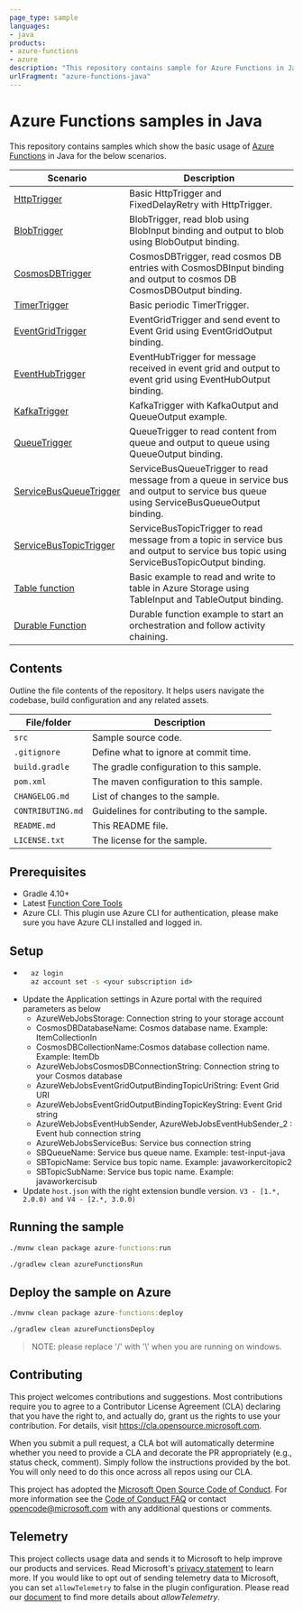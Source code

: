```yaml
---
page_type: sample
languages:
- java
products:
- azure-functions
- azure
description: "This repository contains sample for Azure Functions in Java"
urlFragment: "azure-functions-java"
---
```


# Azure Functions samples in Java

This repository contains samples which show the basic usage of [Azure Functions](https://docs.microsoft.com/en-us/azure/azure-functions/) in Java for the below scenarios.

| Scenario       | Description                                |
|-------------------|--------------------------------------------|
| [HttpTrigger](./src/main/java/com/functions/Function.java) | Basic HttpTrigger and FixedDelayRetry with HttpTrigger.  |
| [BlobTrigger](./src/main/java/com/functions/BlobTriggerFunction.java) | BlobTrigger, read blob using BlobInput binding and output to blob using BlobOutput binding.  |
| [CosmosDBTrigger](./src/main/java/com/functions/CosmosDBTriggerFunction.java)  | CosmosDBTrigger, read cosmos DB entries with CosmosDBInput binding and output to cosmos DB CosmosDBOutput binding.  |
| [TimerTrigger](./src/main/java/com/functions/TimerTriggerFunction.java) | Basic periodic TimerTrigger.  |
| [EventGridTrigger](./src/main/java/com/functions/EventGridTriggerFunction.java) | EventGridTrigger and send event to Event Grid using EventGridOutput binding.  |
| [EventHubTrigger](./src/main/java/com/functions/EventHubTriggerFunction.java) | EventHubTrigger for message received in event grid and output to event grid using EventHubOutput binding.  |
| [KafkaTrigger](./src/main/java/com/functions/KafkaTriggerFunction.java) | KafkaTrigger with KafkaOutput and QueueOutput example.  |
| [QueueTrigger](./src/main/java/com/functions/QueueTriggerFunction.java) | QueueTrigger to read content from queue and output to queue using QueueOutput binding.  |
| [ServiceBusQueueTrigger](./src/main/java/com/functions/ServiceBusQueueTriggerFunction.java) | ServiceBusQueueTrigger to read message from a queue in service bus and output to service bus queue using ServiceBusQueueOutput binding.  |
| [ServiceBusTopicTrigger](./src/main/java/com/functions/ServiceBusTopicTriggerFunction.java) | ServiceBusTopicTrigger to read message from a topic in service bus and output to service bus topic using ServiceBusTopicOutput binding.  |
| [Table function](./src/main/java/com/functions/TableFunction.java) | Basic example to read and write to table in Azure Storage using TableInput and TableOutput binding.  |
| [Durable Function](./src/main/java/com/functions/DurableFunction.java) | Durable function example to start an orchestration and follow activity chaining.  |


## Contents

Outline the file contents of the repository. It helps users navigate the codebase, build configuration and any related assets.

| File/folder       | Description                                |
|-------------------|--------------------------------------------|
| `src`             | Sample source code.                        |
| `.gitignore`      | Define what to ignore at commit time.      |
| `build.gradle`    | The gradle configuration to this sample.   |
| `pom.xml`         | The maven configuration to this sample.   |
| `CHANGELOG.md`    | List of changes to the sample.             |
| `CONTRIBUTING.md` | Guidelines for contributing to the sample. |
| `README.md`       | This README file.                          |
| `LICENSE.txt`         | The license for the sample.                |

## Prerequisites

- Gradle 4.10+
- Latest [Function Core Tools](https://aka.ms/azfunc-install)
- Azure CLI. This plugin use Azure CLI for authentication, please make sure you have Azure CLI installed and logged in.

## Setup

- ```cmd
    az login
    az account set -s <your subscription id>
    ```
- Update the Application settings in Azure portal with the required parameters as below
  - AzureWebJobsStorage: Connection string to your storage account
  - CosmosDBDatabaseName: Cosmos database name. Example: ItemCollectionIn
  - CosmosDBCollectionName:Cosmos database collection name. Example: ItemDb
  - AzureWebJobsCosmosDBConnectionString: Connection string to your Cosmos database
  - AzureWebJobsEventGridOutputBindingTopicUriString: Event Grid URI
  - AzureWebJobsEventGridOutputBindingTopicKeyString: Event Grid string
  - AzureWebJobsEventHubSender, AzureWebJobsEventHubSender_2 : Event hub connection string
  - AzureWebJobsServiceBus: Service bus connection string
  - SBQueueName: Service bus queue name. Example: test-input-java
  - SBTopicName: Service bus topic name. Example: javaworkercitopic2
  - SBTopicSubName: Service bus topic name. Example: javaworkercisub
- Update `host.json` with the right extension bundle version. `V3 - [1.*, 2.0.0) and V4 - [2.*, 3.0.0)`

## Running the sample

```cmd
./mvnw clean package azure-functions:run
```

```cmd
./gradlew clean azureFunctionsRun
```

## Deploy the sample on Azure


```cmd
./mvnw clean package azure-functions:deploy
```

```cmd
./gradlew clean azureFunctionsDeploy
```

> NOTE: please replace '/' with '\\' when you are running on windows.


## Contributing

This project welcomes contributions and suggestions.  Most contributions require you to agree to a
Contributor License Agreement (CLA) declaring that you have the right to, and actually do, grant us
the rights to use your contribution. For details, visit https://cla.opensource.microsoft.com.

When you submit a pull request, a CLA bot will automatically determine whether you need to provide
a CLA and decorate the PR appropriately (e.g., status check, comment). Simply follow the instructions
provided by the bot. You will only need to do this once across all repos using our CLA.

This project has adopted the [Microsoft Open Source Code of Conduct](https://opensource.microsoft.com/codeofconduct/).
For more information see the [Code of Conduct FAQ](https://opensource.microsoft.com/codeofconduct/faq/) or
contact [opencode@microsoft.com](mailto:opencode@microsoft.com) with any additional questions or comments.

## Telemetry
This project collects usage data and sends it to Microsoft to help improve our products and services.
Read Microsoft's [privacy statement](https://privacy.microsoft.com/en-us/privacystatement) to learn more.
If you would like to opt out of sending telemetry data to Microsoft, you can set `allowTelemetry` to false in the plugin configuration.
Please read our [document](https://github.com/microsoft/azure-gradle-plugins/wiki/Configuration) to find more details about *allowTelemetry*.
